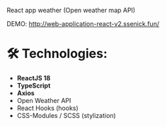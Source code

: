 React app weather (Open weather map API)


DEMO: http://web-application-react-v2.ssenick.fun/

# 🛠 Technologies:

- **ReactJS 18**
- **TypeScript**
- **Axios**
- Open Weather API
- React Hooks (hooks)
- CSS-Modules / SCSS (stylization)
